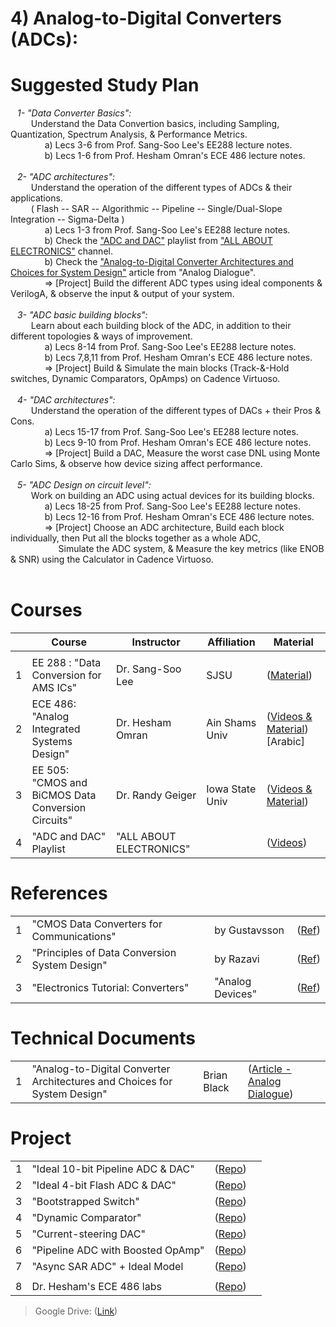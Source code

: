 # 4) Analog-to-Digital Converters (ADCs):
# Suggested Study Plan
&ensp; *1- "Data Converter Basics":* </br>
&ensp; &ensp; &ensp; Understand the Data Convertion basics, including Sampling, Quantization, Spectrum Analysis, & Performance Metrics. </br>
&ensp; &ensp; &ensp; &ensp; &ensp; a) Lecs 3-6 from Prof. Sang-Soo Lee's EE288 lecture notes. </br>
&ensp; &ensp; &ensp; &ensp; &ensp; b) Lecs 1-6 from Prof. Hesham Omran's ECE 486 lecture notes. </br></br>
&ensp; *2- "ADC architectures":* </br>
&ensp; &ensp; &ensp; Understand the operation of the different types of ADCs & their applications. </br>
&ensp; &ensp; &ensp; ( Flash -- SAR -- Algorithmic -- Pipeline -- Single/Dual-Slope Integration -- Sigma-Delta ) </br>
&ensp; &ensp; &ensp; &ensp; &ensp; a) Lecs 1-3 from Prof. Sang-Soo Lee's EE288 lecture notes. </br>
&ensp; &ensp; &ensp; &ensp; &ensp; b) Check the ["ADC and DAC"](https://youtube.com/playlist?list=PLwjK_iyK4LLCnW-df-_53d-6yYrGb9zZc) playlist from ["ALL ABOUT ELECTRONICS"](https://www.youtube.com/@ALLABOUTELECTRONICS) channel. </br>
&ensp; &ensp; &ensp; &ensp; &ensp; b) Check the ["Analog-to-Digital Converter Architectures and Choices for System Design"](https://www.analog.com/en/analog-dialogue/articles/analog-to-digital-converter-architectures-and-choices.html) article from "Analog Dialogue". </br>
&ensp; &ensp; &ensp; &ensp; &ensp; => [Project] Build the different ADC types using ideal components & VerilogA, & observe the input & output of your system. </br></br>
&ensp; *3- "ADC basic building blocks":* </br>
&ensp; &ensp; &ensp; Learn about each building block of the ADC, in addition to their different topologies & ways of improvement. </br>
&ensp; &ensp; &ensp; &ensp; &ensp; a) Lecs 8-14 from Prof. Sang-Soo Lee's EE288 lecture notes. </br>
&ensp; &ensp; &ensp; &ensp; &ensp; b) Lecs 7,8,11 from Prof. Hesham Omran's ECE 486 lecture notes. </br>
&ensp; &ensp; &ensp; &ensp; &ensp; => [Project] Build & Simulate the main blocks (Track-&-Hold switches, Dynamic Comparators, OpAmps) on Cadence Virtuoso.</br></br>
&ensp; *4- "DAC architectures":* </br>
&ensp; &ensp; &ensp; Understand the operation of the different types of DACs + their Pros & Cons. </br>
&ensp; &ensp; &ensp; &ensp; &ensp; a) Lecs 15-17 from Prof. Sang-Soo Lee's EE288 lecture notes. </br>
&ensp; &ensp; &ensp; &ensp; &ensp; b) Lecs 9-10 from Prof. Hesham Omran's ECE 486 lecture notes. </br>
&ensp; &ensp; &ensp; &ensp; &ensp; => [Project] Build a DAC, Measure the worst case DNL using Monte Carlo Sims, & observe how device sizing affect performance.</br></br>
&ensp; *5- "ADC Design on circuit level":* </br>
&ensp; &ensp; &ensp; Work on building an ADC using actual devices for its building blocks. </br>
&ensp; &ensp; &ensp; &ensp; &ensp; a) Lecs 18-25 from Prof. Sang-Soo Lee's EE288 lecture notes. </br>
&ensp; &ensp; &ensp; &ensp; &ensp; b) Lecs 12-16 from Prof. Hesham Omran's ECE 486 lecture notes. </br>
&ensp; &ensp; &ensp; &ensp; &ensp; => [Project] Choose an ADC architecture, Build each block individually, then Put all the blocks together as a whole ADC, </br>
&ensp; &ensp; &ensp; &ensp; &ensp; &ensp; &ensp; Simulate the ADC system, & Measure the key metrics (like ENOB & SNR) using the Calculator in Cadence Virtuoso.</br></br>

# Courses
| | Course | Instructor | Affiliation | Material | 
|---:|---|---|---|---|
|    |   |   |   |   |
| 1| EE 288 : "Data Conversion for AMS ICs"             | Dr. Sang-Soo Lee | SJSU            |([Material](https://drive.google.com/drive/folders/12Qqfw_TX1i7dvVVYXksaSdHV4gth1OD5))|
| 2| ECE 486: "Analog Integrated Systems Design"        | Dr. Hesham Omran | Ain Shams Univ  |([Videos & Material](https://www.master-micro.com/professional-courses/analog-systems-design))[Arabic]|
| 3| EE 505: "CMOS and BiCMOS Data Conversion Circuits" | Dr. Randy Geiger | Iowa State Univ |([Videos & Material](http://class.ece.iastate.edu/rlgeiger/Randy505/?fbclid=IwAR1WIn6QDdOqlHgPRl__w9kuLnfBPydm33x12G5-zDX1ilXNkS6iDqh7gnY))|
| 4| "ADC and DAC" Playlist | "ALL ABOUT ELECTRONICS" |  |([Videos](https://youtube.com/playlist?list=PLwjK_iyK4LLCnW-df-_53d-6yYrGb9zZc))|

# References
|||||
|---:|---|---|---|
| 1|"CMOS Data Converters for Communications"     | by Gustavsson| ([Ref](https://drive.google.com/file/d/1M6u7kcCi23wva3ddAbEqMXQc7HddzA1X/view))|
| 2|"Principles of Data Conversion System Design" | by Razavi    | ([Ref](https://drive.google.com/file/d/1mWoMSFOqtsYJD_Kp8JNWCEjG_3vsgG4D/view))|
| 3|"Electronics Tutorial: Converters"            | "Analog Devices"| ([Ref](https://www.analog.com//media/en/training-seminars/design-handbooks/Basic-Linear-Design/Chapter6.pdf))|

# Technical Documents
|||||
|---:|---|---|---|
| 1| "Analog-to-Digital Converter Architectures and Choices for System Design"| Brian Black |([Article - Analog Dialogue](https://www.analog.com/en/analog-dialogue/articles/analog-to-digital-converter-architectures-and-choices.html))|

# Project
|||||
|---:|---|---|---|
| 1| "Ideal 10-bit Pipeline ADC & DAC" |([Repo](https://github.com/muhammadaldacher/Modeling-of-10-bit-Pipeline-ADC-and-10-bit-DAC))| |
| 2| "Ideal 4-bit Flash ADC & DAC"     |([Repo](https://github.com/muhammadaldacher/Modeling-of-4-bit-Flash-ADC-and-4-bit-DAC))| |
| 3| "Bootstrapped Switch"             |([Repo](https://github.com/muhammadaldacher/Analog-Design-of-Bootstrapped-Switch))| |
| 4| "Dynamic Comparator"              |([Repo](https://github.com/muhammadaldacher/Analog-Design-of-Dynamic-Comparator))| |
| 5| "Current-steering DAC"            |([Repo](https://github.com/muhammadaldacher/Analog-design-of-4-bit-current-steering-DACs))| |
| 6| "Pipeline ADC with Boosted OpAmp" |([Repo](https://github.com/muhammadaldacher/Analog-Design-of-1.5-bit-Pipeline-ADC-And-Boosted-OpAmp))| |
| 7| "Async SAR ADC" + Ideal Model     |([Repo](https://github.com/muhammadaldacher/Analog-Design-of-Asynchronous-SAR-ADC))| |
|||||
| 8| Dr. Hesham's ECE 486 labs   |([Repo](https://drive.google.com/drive/folders/1Q7ZbEdv-5skkqEj5j8ooOujP1t5eUBgP))| |

> Google Drive: ([Link](https://drive.google.com/drive/folders/12Qqfw_TX1i7dvVVYXksaSdHV4gth1OD5?usp=sharing))
